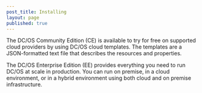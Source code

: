 ```yaml
---
post_title: Installing
layout: page
published: true
---
```


The DC/OS Community Edition (CE) is available to try for free on supported cloud providers by using DC/OS cloud templates. The templates are a JSON-formatted text file that describes the resources and properties.

The DC/OS Enterprise Edition (EE) provides everything you need to run DC/OS at scale in production. You can run on premise, in a cloud environment, or in a hybrid environment using both cloud and on premise infrastructure.